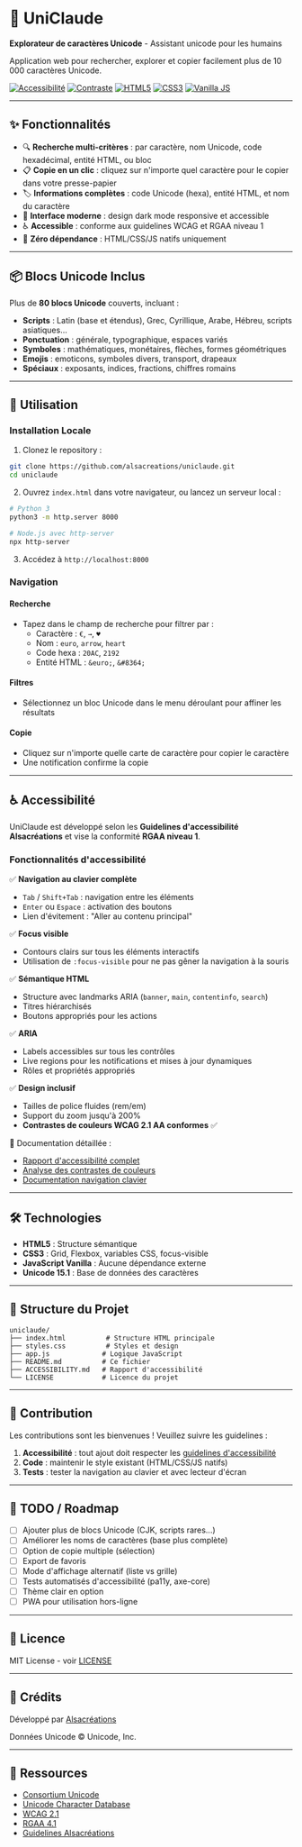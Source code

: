 # 🦄 UniClaude

**Explorateur de caractères Unicode** - Assistant unicode pour les humains

Application web pour rechercher, explorer et copier facilement plus de 10 000 caractères Unicode.

[![Accessibilité](https://img.shields.io/badge/Accessibilit%C3%A9-WCAG%202.1%20AA-brightgreen)](./ACCESSIBILITY.md)
[![Contraste](https://img.shields.io/badge/Contraste-100%25%20AA-brightgreen)](./COLOR_CONTRAST_ANALYSIS.md)
[![HTML5](https://img.shields.io/badge/HTML5-native-orange)](https://www.w3.org/TR/html52/)
[![CSS3](https://img.shields.io/badge/CSS3-native-blue)](https://www.w3.org/Style/CSS/)
[![Vanilla JS](https://img.shields.io/badge/JavaScript-Vanilla-yellow)](https://developer.mozilla.org/fr/docs/Web/JavaScript)

---

## ✨ Fonctionnalités

- 🔍 **Recherche multi-critères** : par caractère, nom Unicode, code hexadécimal, entité HTML, ou bloc
- 📋 **Copie en un clic** : cliquez sur n'importe quel caractère pour le copier dans votre presse-papier
- 🏷️ **Informations complètes** : code Unicode (hexa), entité HTML, et nom du caractère
- 🎨 **Interface moderne** : design dark mode responsive et accessible
- ♿ **Accessible** : conforme aux guidelines WCAG et RGAA niveau 1
- 🚀 **Zéro dépendance** : HTML/CSS/JS natifs uniquement

---

## 📦 Blocs Unicode Inclus

Plus de **80 blocs Unicode** couverts, incluant :

- **Scripts** : Latin (base et étendus), Grec, Cyrillique, Arabe, Hébreu, scripts asiatiques...
- **Ponctuation** : générale, typographique, espaces variés
- **Symboles** : mathématiques, monétaires, flèches, formes géométriques
- **Emojis** : emoticons, symboles divers, transport, drapeaux
- **Spéciaux** : exposants, indices, fractions, chiffres romains

---

## 🚀 Utilisation

### Installation Locale

1. Clonez le repository :

```bash
git clone https://github.com/alsacreations/uniclaude.git
cd uniclaude
```

2. Ouvrez `index.html` dans votre navigateur, ou lancez un serveur local :

```bash
# Python 3
python3 -m http.server 8000

# Node.js avec http-server
npx http-server
```

3. Accédez à `http://localhost:8000`

### Navigation

#### Recherche

- Tapez dans le champ de recherche pour filtrer par :
  - Caractère : `€`, `→`, `♥`
  - Nom : `euro`, `arrow`, `heart`
  - Code hexa : `20AC`, `2192`
  - Entité HTML : `&euro;`, `&#8364;`

#### Filtres

- Sélectionnez un bloc Unicode dans le menu déroulant pour affiner les résultats

#### Copie

- Cliquez sur n'importe quelle carte de caractère pour copier le caractère
- Une notification confirme la copie

---

## ♿ Accessibilité

UniClaude est développé selon les **Guidelines d'accessibilité Alsacréations** et vise la conformité **RGAA niveau 1**.

### Fonctionnalités d'accessibilité

✅ **Navigation au clavier complète**

- `Tab` / `Shift+Tab` : navigation entre les éléments
- `Enter` ou `Espace` : activation des boutons
- Lien d'évitement : "Aller au contenu principal"

✅ **Focus visible**

- Contours clairs sur tous les éléments interactifs
- Utilisation de `:focus-visible` pour ne pas gêner la navigation à la souris

✅ **Sémantique HTML**

- Structure avec landmarks ARIA (`banner`, `main`, `contentinfo`, `search`)
- Titres hiérarchisés
- Boutons appropriés pour les actions

✅ **ARIA**

- Labels accessibles sur tous les contrôles
- Live regions pour les notifications et mises à jour dynamiques
- Rôles et propriétés appropriés

✅ **Design inclusif**

- Tailles de police fluides (rem/em)
- Support du zoom jusqu'à 200%
- **Contrastes de couleurs WCAG 2.1 AA conformes** ✅

📄 Documentation détaillée :

- [Rapport d'accessibilité complet](./ACCESSIBILITY.md)
- [Analyse des contrastes de couleurs](./COLOR_CONTRAST_ANALYSIS.md)
- [Documentation navigation clavier](./KEYBOARD_NAVIGATION.md)

---

## 🛠️ Technologies

- **HTML5** : Structure sémantique
- **CSS3** : Grid, Flexbox, variables CSS, focus-visible
- **JavaScript Vanilla** : Aucune dépendance externe
- **Unicode 15.1** : Base de données des caractères

---

## 📁 Structure du Projet

```
uniclaude/
├── index.html          # Structure HTML principale
├── styles.css          # Styles et design
├── app.js             # Logique JavaScript
├── README.md          # Ce fichier
├── ACCESSIBILITY.md   # Rapport d'accessibilité
└── LICENSE            # Licence du projet
```

---

## 🤝 Contribution

Les contributions sont les bienvenues ! Veuillez suivre les guidelines :

1. **Accessibilité** : tout ajout doit respecter les [guidelines d'accessibilité](https://github.com/alsacreations/kiwipedia/blob/main/guidelines/accessibility.md)
2. **Code** : maintenir le style existant (HTML/CSS/JS natifs)
3. **Tests** : tester la navigation au clavier et avec lecteur d'écran

---

## 📝 TODO / Roadmap

- [ ] Ajouter plus de blocs Unicode (CJK, scripts rares...)
- [ ] Améliorer les noms de caractères (base plus complète)
- [ ] Option de copie multiple (sélection)
- [ ] Export de favoris
- [ ] Mode d'affichage alternatif (liste vs grille)
- [ ] Tests automatisés d'accessibilité (pa11y, axe-core)
- [ ] Thème clair en option
- [ ] PWA pour utilisation hors-ligne

---

## 📜 Licence

MIT License - voir [LICENSE](./LICENSE)

---

## 👥 Crédits

Développé par [Alsacréations](https://www.alsacreations.fr/)

Données Unicode © Unicode, Inc.

---

## 🔗 Ressources

- [Consortium Unicode](https://unicode.org/)
- [Unicode Character Database](https://www.unicode.org/Public/UCD/latest/)
- [WCAG 2.1](https://www.w3.org/WAI/WCAG21/quickref/)
- [RGAA 4.1](https://www.numerique.gouv.fr/publications/rgaa-accessibilite/)
- [Guidelines Alsacréations](https://github.com/alsacreations/kiwipedia/blob/main/guidelines/accessibility.md)
